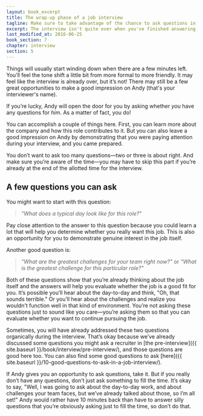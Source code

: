 ```yaml
---
layout: book_excerpt
title: The wrap-up phase of a job interview
tagline: Make sure to take advantage of the chance to ask questions in your job interviews
excerpt: The interview isn't quite over when you've finished answering questions. There's still an opportunity to excel in your job interview.
last_modified_at: 2016-06-25
book_section: 7
chapter: interview
section: 5
---
```

Things will usually start winding down when there are a few minutes left. You’ll feel the tone shift a little bit from more formal to more friendly. It may feel like the interview is already over, but it’s not! There may still be a few great opportunities to make a good impression on Andy (that's your interviewer's name).

If you’re lucky, Andy will open the door for you by asking whether *you* have any questions for *him*. As a matter of fact, you do!

You can accomplish a couple of things here. First, you can learn more about the company and how this role contributes to it. But you can also leave a good impression on Andy by demonstrating that you were paying attention during your interview, and you came prepared.

You don’t want to ask too many questions—two or three is about right. And make sure you’re aware of the time—you may have to skip this part if you’re already at the end of the allotted time for the interview. 

## A few questions you can ask

You might want to start with this question: 

> *"What does a typical day look like for this role?"*

Pay close attention to the answer to this question because you could learn a lot that will help you determine whether you really want this job. This is also an opportunity for you to demonstrate genuine interest in the job itself.

Another good question is:

> *"What are the greatest challenges for your team right now?"* or *“What is the greatest challenge for this particular role?"*

Both of these questions show that you’re already thinking about the job itself and the answers will help you evaluate whether the job is a good fit for you. It’s possible you’ll hear about the day-to-day and think, "Oh, that sounds terrible." Or you’ll hear about the challenges and realize you wouldn’t function well in that kind of environment. You’re not asking these questions just to sound like you care—you’re asking them so that you can evaluate whether you want to continue pursuing the job.

Sometimes, you will have already addressed these two questions organically during the interview. That’s okay because we’ve already discussed some questions you might ask a recruiter in [the pre-interview]({{ site.baseurl }}/book/interview/pre-interview/), and those questions are good here too. You can also find some good questions to ask [here]({{ site.baseurl }}/10-good-questions-to-ask-in-a-job-interview/).

If Andy gives you an opportunity to ask questions, take it. But if you really don’t have any questions, don’t just ask something to fill the time. It’s okay to say, "Well, I was going to ask about the day-to-day work, and about challenges your team faces, but we’ve already talked about those, so I’m all set!" Andy would rather have 10 minutes back than have to answer silly questions that you’re obviously asking just to fill the time, so don’t do that.